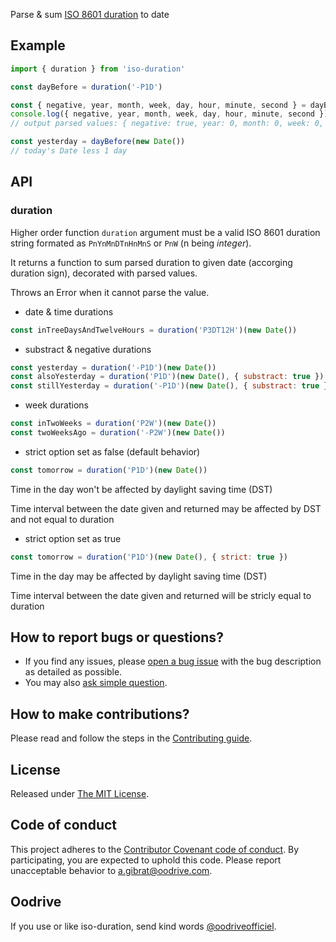 Parse & sum [ISO 8601 duration](https://en.wikipedia.org/wiki/ISO_8601#Durations) to date

## Example

```js
import { duration } from 'iso-duration'

const dayBefore = duration('-P1D')

const { negative, year, month, week, day, hour, minute, second } = dayBefore
console.log({ negative, year, month, week, day, hour, minute, second })
// output parsed values: { negative: true, year: 0, month: 0, week: 0, day: -1, hour: 0, minute: 0, second: 0 }

const yesterday = dayBefore(new Date())
// today's Date less 1 day
```

## API

### duration

Higher order function `duration` argument must be a valid ISO 8601 duration string formated as `PnYnMnDTnHnMnS` or `PnW` (n being *integer*).

It returns a function to sum parsed duration to given date (accorging duration sign), decorated with parsed values.

Throws an Error when it cannot parse the value.

- date & time durations

```js
const inTreeDaysAndTwelveHours = duration('P3DT12H')(new Date())
```

- substract & negative durations

```js
const yesterday = duration('-P1D')(new Date())
const alsoYesterday = duration('P1D')(new Date(), { substract: true })
const stillYesterday = duration('-P1D')(new Date(), { substract: true })

```

- week durations

```js
const inTwoWeeks = duration('P2W')(new Date())
const twoWeeksAgo = duration('-P2W')(new Date())
```

- strict option set as false (default behavior)

```js
const tomorrow = duration('P1D')(new Date())
```

Time in the day won't be affected by daylight saving time (DST)

Time interval between the date given and returned may be affected by DST and not equal to duration

- strict option set as true

```js
const tomorrow = duration('P1D')(new Date(), { strict: true })
```

Time in the day may be affected by daylight saving time (DST)

Time interval between the date given and returned will be stricly equal to duration



## How to report bugs or questions?

- If you find any issues, please [open a bug issue](../../issues/new?template=bug_report.md) with the bug description as detailed as possible.
- You may also [ask simple question](../../issues/new?template=question.md).

## How to make contributions?

Please read and follow the steps in the [Contributing guide](CONTRIBUTING.md).

## License

Released under [The MIT License](LICENSE.md).

## Code of conduct

This project adheres to the [Contributor Covenant code of conduct](CODE_OF_CONDUCT.md).
By participating, you are expected to uphold this code.
Please report unacceptable behavior to [a.gibrat@oodrive.com](mailto:a.gibrat@oodrive.com).

## Oodrive

If you use or like iso-duration, send kind words [@oodriveofficiel](https://twitter.com/oodriveofficiel).

